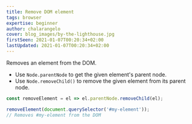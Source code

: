 ```yaml
---
title: Remove DOM element
tags: browser
expertise: beginner
author: chalarangelo
cover: blog_images/by-the-lighthouse.jpg
firstSeen: 2021-01-07T00:20:34+02:00
lastUpdated: 2021-01-07T00:20:34+02:00
---
```


Removes an element from the DOM.

- Use `Node.parentNode` to get the given element's parent node.
- Use `Node.removeChild()` to remove the given element from its parent node.

```js
const removeElement = el => el.parentNode.removeChild(el);
```

```js
removeElement(document.querySelector('#my-element'));
// Removes #my-element from the DOM
```
